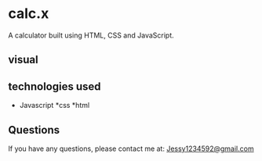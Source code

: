 # calc.x
A calculator built using  HTML, CSS and JavaScript.

## visual


## technologies used

* Javascript
*css
*html

## Questions

If you have any questions, please contact me at: Jessy1234592@gmail.com

